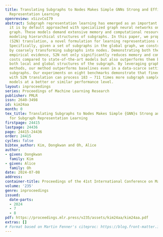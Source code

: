 ```yaml
---
title: Translating Subgraphs to Nodes Makes Simple GNNs Strong and Efficient for Subgraph
  Representation Learning
openreview: xSizvCoI79
abstract: Subgraph representation learning has emerged as an important problem, but
  it is by default approached with specialized graph neural networks on a large global
  graph. These models demand extensive memory and computational resources but challenge
  modeling hierarchical structures of subgraphs. In this paper, we propose Subgraph-To-Node
  (S2N) translation, a novel formulation for learning representations of subgraphs.
  Specifically, given a set of subgraphs in the global graph, we construct a new graph
  by coarsely transforming subgraphs into nodes. Demonstrating both theoretical and
  empirical evidence, S2N not only significantly reduces memory and computational
  costs compared to state-of-the-art models but also outperforms them by capturing
  both local and global structures of the subgraph. By leveraging graph coarsening
  methods, our method outperforms baselines even in a data-scarce setting with insufficient
  subgraphs. Our experiments on eight benchmarks demonstrate that fined-tuned models
  with S2N translation can process 183 – 711 times more subgraph samples than state-of-the-art
  models at a better or similar performance level.
layout: inproceedings
series: Proceedings of Machine Learning Research
publisher: PMLR
issn: 2640-3498
id: kim24aa
month: 0
tex_title: Translating Subgraphs to Nodes Makes Simple {GNN}s Strong and Efficient
  for Subgraph Representation Learning
firstpage: 24415
lastpage: 24436
page: 24415-24436
order: 24415
cycles: false
bibtex_author: Kim, Dongkwan and Oh, Alice
author:
- given: Dongkwan
  family: Kim
- given: Alice
  family: Oh
date: 2024-07-08
address:
container-title: Proceedings of the 41st International Conference on Machine Learning
volume: '235'
genre: inproceedings
issued:
  date-parts:
  - 2024
  - 7
  - 8
pdf: https://proceedings.mlr.press/v235/assets/kim24aa/kim24aa.pdf
extras: []
# Format based on Martin Fenner's citeproc: https://blog.front-matter.io/posts/citeproc-yaml-for-bibliographies/
---
```


